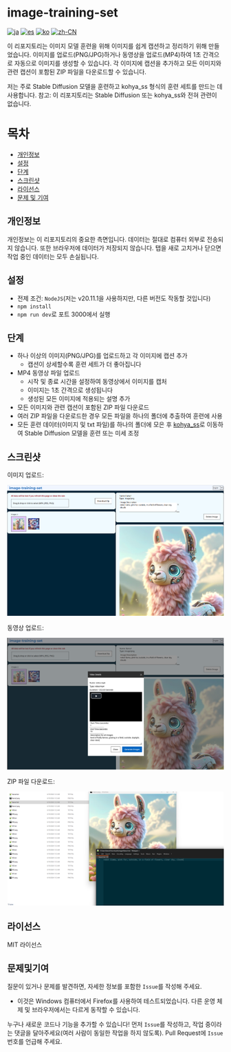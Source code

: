 # image-training-set

[![ja](https://img.shields.io/badge/lang-Japanese-green?color=1a5296)](https://github.com/machinellama/image-training-set/blob/main/translated-md/README.ja.md)
[![es](https://img.shields.io/badge/lang-Spanish-green?color=1a5296)](https://github.com/machinellama/image-training-set/blob/main/translated-md/README.es.md)
[![ko](https://img.shields.io/badge/lang-Korean-green?color=1a5296)](https://github.com/machinellama/image-training-set/blob/main/translated-md/README.ko.md)
[![zh-CN](https://img.shields.io/badge/lang-Simplified--Chinese-green?color=1a5296)](https://github.com/machinellama/image-training-set/blob/main/translated-md/README.zh-CN.md)

이 리포지토리는 이미지 모델 훈련을 위해 이미지를 쉽게 캡션하고 정리하기 위해 만들었습니다. 이미지를 업로드(PNG/JPG)하거나 동영상을 업로드(MP4)하여 1초 간격으로 자동으로 이미지를 생성할 수 있습니다. 각 이미지에 캡션을 추가하고 모든 이미지와 관련 캡션이 포함된 ZIP 파일을 다운로드할 수 있습니다.

저는 주로 Stable Diffusion 모델을 훈련하고 kohya_ss 형식의 훈련 세트를 만드는 데 사용합니다. 참고: 이 리포지토리는 Stable Diffusion 또는 kohya_ss와 전혀 관련이 없습니다.

# 목차
- [개인정보](#개인정보)
- [설정](#설정)
- [단계](#단계)
- [스크린샷](#스크린샷)
- [라이선스](#라이선스)
- [문제 및 기여](#문제및기여)

## 개인정보
개인정보는 이 리포지토리의 중요한 측면입니다. 데이터는 절대로 컴퓨터 외부로 전송되지 않습니다. 또한 브라우저에 데이터가 저장되지 않습니다. 탭을 새로 고치거나 닫으면 작업 중인 데이터는 모두 손실됩니다.

## 설정

- 전제 조건: `NodeJS`(저는 v20.11.1을 사용하지만, 다른 버전도 작동할 것입니다)
- `npm install`
- `npm run dev`로 포트 3000에서 실행

## 단계

- 하나 이상의 이미지(PNG/JPG)를 업로드하고 각 이미지에 캡션 추가
  - 캡션이 상세할수록 훈련 세트가 더 좋아집니다
- MP4 동영상 파일 업로드
  - 시작 및 종료 시간을 설정하여 동영상에서 이미지를 캡처
  - 이미지는 1초 간격으로 생성됩니다
  - 생성된 모든 이미지에 적용되는 설명 추가
- 모든 이미지와 관련 캡션이 포함된 ZIP 파일 다운로드
- 여러 ZIP 파일을 다운로드한 경우 모든 파일을 하나의 폴더에 추출하여 훈련에 사용
- 모든 훈련 데이터(이미지 및 txt 파일)를 하나의 폴더에 모은 후 [kohya_ss](https://github.com/bmaltais/kohya_ss)로 이동하여 Stable Diffusion 모델을 훈련 또는 미세 조정

## 스크린샷

이미지 업로드:

<img src="../images/its1.png" alt="image-training-set" width="650"/>

동영상 업로드:

<img src="../images/its2.png" alt="image-training-set" width="650"/>

ZIP 파일 다운로드:

<img src="../images/its3.png" alt="image-training-set" width="650"/>

## 라이선스
MIT 라이선스

## 문제및기여
질문이 있거나 문제를 발견하면, 자세한 정보를 포함한 `Issue`를 작성해 주세요.
  - 이것은 Windows 컴퓨터에서 Firefox를 사용하여 테스트되었습니다. 다른 운영 체제 및 브라우저에서는 다르게 동작할 수 있습니다.

누구나 새로운 코드나 기능을 추가할 수 있습니다! 먼저 `Issue`를 작성하고, 작업 중이라는 댓글을 달아주세요(여러 사람이 동일한 작업을 하지 않도록). Pull Request에 `Issue` 번호를 언급해 주세요.
